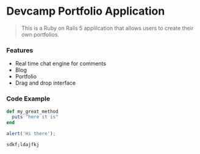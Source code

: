 # Devcamp Portfolio Application

> This is a Ruby on Rails 5 applilcation that allows users to create their own portfolios.

### Features

- Real time chat engine for comments
- Blog
- Portfolio
- Drag and drop interface

### Code Example

```ruby
def my_great_method
  puts "here it is"
end
```

```javascript
alert('Hi there');
```
```html
sdkf;ldajfkj
```
